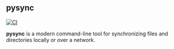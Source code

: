 ## pysync

[![CI](https://github.com/terror/pysync/actions/workflows/ci.yaml/badge.svg)](https://github.com/terror/pysync/actions/workflows/ci.yaml)

**pysync** is a modern command-line tool for synchronizing files and directories 
locally or over a network.
